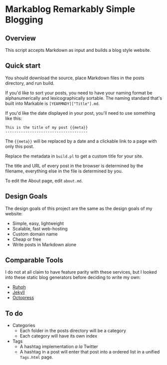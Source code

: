 Markablog Remarkably Simple Blogging
====================================

## Overview

This script accepts Markdown as input and builds a blog
style website.

## Quick start

You should download the source, place Markdown files in the posts
directory, and run build.

If you'd like to sort your posts, you need to have your naming format
be alphanumerically and lexicographically sortable. The naming standard
that's built into Markable is `[YEARMNDY]["Title"].md`.

If you'd like the date displayed in your post, you'll need to use something
like this:

    This is the title of my post {{meta}}
    -------------------------------------

The `{{meta}}` will be replaced by a date and a clickable link to a page
with only this post.

Replace the metadata in `build.pl` to get a custom title for your site.

The title and URL of every post in the browser is determined by the filename,
everything else in the file is determined by you.

To edit the About page, edit `about.md`.

## Design Goals

The design goals of this project are the same as the design goals of my website:

- Simple, easy, lightweight
- Scalable, fast web-hosting
- Custom domain name
- Cheap or free
- Write posts in Markdown alone

## Comparable Tools

I do not at all claim to have feature parity with these services,
but I looked into these static blog generators before deciding to 
write my own:

- [Ruhoh](http://ruhoh.com)
- [Jekyll](https://github.com/mojombo/jekyll)
- [Octopress](http://octopress.org)

## To do

- Categories
	- Each folder in the posts directory will be a category
	- Each category will have its own index
- Tags
	- A hashtag implementation *a la* Twitter
	- A hashtag in a post will enter that post into a
	  ordered list in a unified `Tags.html` page.